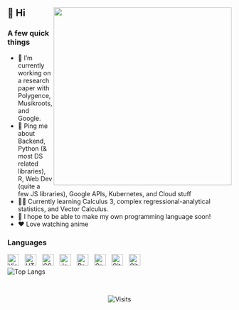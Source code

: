 <div>
  <img width="400px" align="right" padding="50px" src="https://media.tenor.com/yQqmSBX8KdcAAAAC/evangelion-anime.gif" />
  <h2>👋 Hi</h2>
  <h3>A few quick things</h3>
  <ul>
    <li>🔭 I’m currently working on a research paper with Polygence, Musikroots, and Google.</li>
    <li>💬 Ping me about Backend, Python (& most DS related libraries), R, Web Dev (quite a few JS libraries), Google APIs, Kubernetes, and Cloud stuff </li>
    <li>👨‍💻 Currently learning Calculus 3, complex regressional-analytical statistics, and Vector Calculus.</li>
    <li>🥅 I hope to be able to make my own programming language soon!</li>
    <li>❤ Love watching anime
  </ul>
</div>


### Languages
<img align="left" alt="Visual Studio Code" width="26px" src="https://cdn.jsdelivr.net/gh/devicons/devicon/icons/vscode/vscode-original.svg" style="padding-right:10px;" />
<img align="left" alt="HTML5" width="26px" src="https://cdn.jsdelivr.net/gh/devicons/devicon/icons/html5/html5-original.svg" style="padding-right:10px;" />
<img align="left" alt="CSS3" width="26px" src="https://cdn.jsdelivr.net/gh/devicons/devicon/icons/css3/css3-original.svg" style="padding-right:10px;" />
<img align="left" alt="JavaScript" width="26px" src="https://cdn.jsdelivr.net/gh/devicons/devicon/icons/javascript/javascript-original.svg" style="padding-right:10px;" />
<img align="left" alt="React" width="26px" src="https://cdn.jsdelivr.net/gh/devicons/devicon/icons/react/react-original.svg" style="padding-right:10px;" />
<img align="left" alt="GraphQL" width="26px" src="https://cdn.jsdelivr.net/gh/devicons/devicon/icons/graphql/graphql-plain.svg" style="padding-right:10px;" />
<img align="left" alt="Git" width="26px" src="https://cdn.jsdelivr.net/gh/devicons/devicon/icons/git/git-original.svg" style="padding-right:10px;" />
<img align="left" alt="GitHub" width="26px" src="https://user-images.githubusercontent.com/3369400/139447912-e0f43f33-6d9f-45f8-be46-2df5bbc91289.png" style="padding-right:10px;" />

&nbsp;<div align="left">
![Top Langs](https://github-readme-stats.vercel.app/api/top-langs/?username=realtime9&layout=compact&theme=dark)
</div>

&nbsp;<div align="center">
  ![Visits](https://komarev.com/ghpvc/?username=realtime9&logo=GitHub&label=github%20visits&color=336699&logoColor=white&style=flat-square)
</div>

